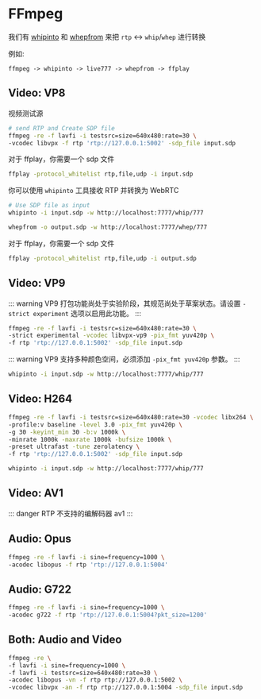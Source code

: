 # FFmpeg

我们有 [whipinto](/guide/whipinto) 和 [whepfrom](/guide/whepfrom) 来把 `rtp` <-> `whip`/`whep` 进行转换

例如:

```
ffmpeg -> whipinto -> live777 -> whepfrom -> ffplay
```

## Video: VP8

视频测试源

```bash
# send RTP and Create SDP file
ffmpeg -re -f lavfi -i testsrc=size=640x480:rate=30 \
-vcodec libvpx -f rtp 'rtp://127.0.0.1:5002' -sdp_file input.sdp
```

对于 ffplay，你需要一个 sdp 文件

```bash
ffplay -protocol_whitelist rtp,file,udp -i input.sdp
```

你可以使用 `whipinto` 工具接收 RTP 并转换为 WebRTC

```bash
# Use SDP file as input
whipinto -i input.sdp -w http://localhost:7777/whip/777
```

```bash
whepfrom -o output.sdp -w http://localhost:7777/whep/777
```

对于 ffplay，你需要一个 sdp 文件

```bash
ffplay -protocol_whitelist rtp,file,udp -i output.sdp
```

## Video: VP9

::: warning
VP9 打包功能尚处于实验阶段，其规范尚处于草案状态。请设置 `-strict experiment` 选项以启用此功能。
:::

```bash
ffmpeg -re -f lavfi -i testsrc=size=640x480:rate=30 \
-strict experimental -vcodec libvpx-vp9 -pix_fmt yuv420p \
-f rtp 'rtp://127.0.0.1:5002' -sdp_file input.sdp
```

::: warning
VP9 支持多种颜色空间，必须添加 `-pix_fmt yuv420p` 参数。
:::

```bash
whipinto -i input.sdp -w http://localhost:7777/whip/777
```

## Video: H264

```bash
ffmpeg -re -f lavfi -i testsrc=size=640x480:rate=30 -vcodec libx264 \
-profile:v baseline -level 3.0 -pix_fmt yuv420p \
-g 30 -keyint_min 30 -b:v 1000k \
-minrate 1000k -maxrate 1000k -bufsize 1000k \
-preset ultrafast -tune zerolatency \
-f rtp 'rtp://127.0.0.1:5002' -sdp_file input.sdp
```

```bash
whipinto -i input.sdp -w http://localhost:7777/whip/777
```

## Video: AV1

::: danger
RTP 不支持的编解码器 av1
:::

## Audio: Opus

```bash
ffmpeg -re -f lavfi -i sine=frequency=1000 \
-acodec libopus -f rtp 'rtp://127.0.0.1:5004'
```

## Audio: G722

```bash
ffmpeg -re -f lavfi -i sine=frequency=1000 \
-acodec g722 -f rtp 'rtp://127.0.0.1:5004?pkt_size=1200'
```

## Both: Audio and Video

```bash
ffmpeg -re \
-f lavfi -i sine=frequency=1000 \
-f lavfi -i testsrc=size=640x480:rate=30 \
-acodec libopus -vn -f rtp rtp://127.0.0.1:5002 \
-vcodec libvpx -an -f rtp rtp://127.0.0.1:5004 -sdp_file input.sdp
```

